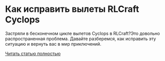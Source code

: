 # Как исправить вылеты RLCraft Cyclops



Застряли в бесконечном цикле вылетов Cyclops в RLCraft?Это довольно распространенная проблема. Давайте разберемся, как исправить эту ситуацию и вернуть вас в мир приключений.

[Читать статью полностью](https://xyberbara.com/gaming/rlcraft-cyclops/)
